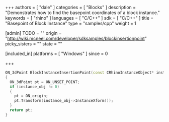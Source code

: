 +++
authors = [ "dale" ]
categories = [ "Blocks" ]
description = "Demonstrates how to find the basepoint coordinates of a block instance."
keywords = [ "rhino" ]
languages = [ "C/C++" ]
sdk = [ "C/C++" ]
title = "Basepoint of Block Instance"
type = "samples/cpp"
weight = 1

[admin]
TODO = ""
origin = "http://wiki.mcneel.com/developer/sdksamples/blockinsertionpoint"
picky_sisters = ""
state = ""

[included_in]
platforms = [ "Windows" ]
since = 0

+++

```cpp
ON_3dPoint BlockInstanceInsertionPoint(const CRhinoInstanceObject* instance_obj)
{
  ON_3dPoint pt = ON_UNSET_POINT;
  if (instance_obj != 0)
  {
    pt = ON_origin;
    pt.Transform(instance_obj->InstanceXform());
  }
  return pt;
}
```
